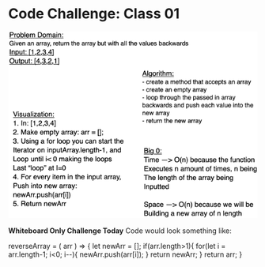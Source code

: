 # Code Challenge: Class 01

![whiteboard](../img/CodeChallenge01.png)

**Whiteboard Only Challenge Today**
Code would look something like:

reverseArray = ( arr ) => {
  let newArr = [];
  if(arr.length>1){
    for(let i = arr.length-1; i<0; i--){
      newArr.push(arr[i]);
    }
    return newArr;
  }
  return arr;
}
